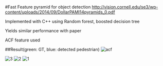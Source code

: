 #Fast Feature pyramid for object detection
http://vision.cornell.edu/se3/wp-content/uploads/2014/09/DollarPAMI14pyramids_0.pdf

Implemented with C++ using Random forest, boosted decision tree

Yields similar performance with paper

ACF feature used

##Result(green: GT, blue: detected pedestrian)
![acf](https://cloud.githubusercontent.com/assets/13601723/15353065/21459712-1d22-11e6-89b0-e46d5676dafe.png)

![3](https://cloud.githubusercontent.com/assets/13601723/15353119/55c302f4-1d22-11e6-9083-2053ee84a217.png)
![2](https://cloud.githubusercontent.com/assets/13601723/15353120/55e80dd8-1d22-11e6-89d3-abebb90fb106.png)
![1](https://cloud.githubusercontent.com/assets/13601723/15353121/5606a018-1d22-11e6-9421-80e6d231b495.png)


